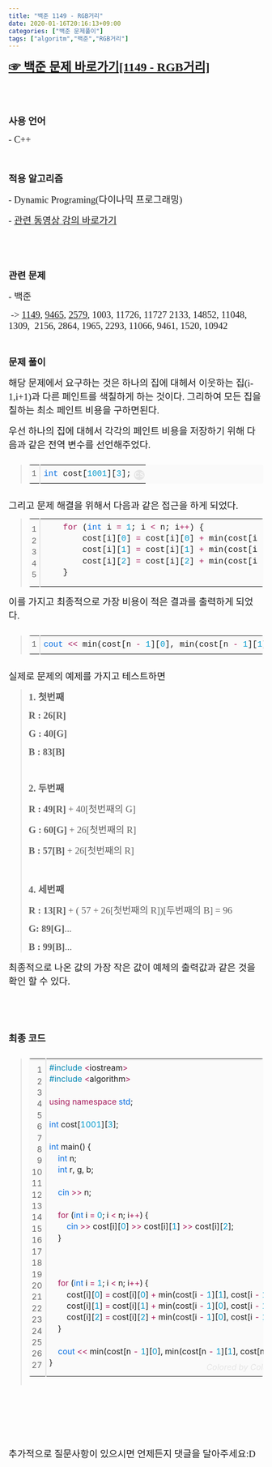 ```yaml
---
title: "백준 1149 - RGB거리"
date: 2020-01-16T20:16:13+09:00
categories: ["백준 문제풀이"]
tags: ["algoritm","백준","RGB거리"]
---
```


<p><b style="font-size: 18pt;"><a href="https://www.acmicpc.net/problem/1991" target="_self"><span style="font-family: 나눔고딕, NanumGothic;">☞ 백준 문제 바로가기[1149 - RGB거리]</span></a></b></p><p>&nbsp;</p><p>&nbsp;</p><p><span style="font-size: 14pt; font-family: 나눔고딕, NanumGothic;"><b>사용 언어</b></span></p><p><span style="font-size: 14pt; font-family: 나눔고딕, NanumGothic;">- C++</span></p><p><span style="font-size: 14pt;">&nbsp;</span></p><p><span style="font-size: 14pt;"><b><span style="font-family: 나눔고딕, NanumGothic;">﻿적용 알고리즘</span></b></span></p><p><span style="font-size: 14pt; font-family: 나눔고딕, NanumGothic;">- Dynamic Programing(다이나믹 프로그래밍)</span></p><p><span style="font-size: 14pt; font-family: 나눔고딕, NanumGothic;">-&nbsp;<a href="https://www.youtube.com/watch?v=FmXZG7D8nS4&amp;list=PLRx0vPvlEmdDHxCvAQS1_6XV4deOwfVrz&amp;index=21" target="_self">관련 동영상 강의 바로가기</a></span></p><p>&nbsp;</p><p><span style="font-size: 14pt;">&nbsp;</span></p><p><span style="font-size: 14pt; font-family: 나눔고딕, NanumGothic;"><b>관련 문제</b></span></p><p><span style="font-size: 14pt; font-family: 나눔고딕, NanumGothic;">- 백준</span></p><p><span style="font-size: 14pt; font-family: 나눔고딕, NanumGothic;">&nbsp;-&gt;&nbsp;<a href="https://www.cmstown.com/study/info?category=All&amp;no=8&amp;page=1" target="_self">1149</a>,&nbsp;<a href="https://www.cmstown.com/study/info?category=All&amp;no=10&amp;page=1" target="_self">9465</a>,&nbsp;<a href="https://www.cmstown.com/study/info?category=Algoritm&amp;no=9&amp;page=1" target="_self">2579</a>, 1003, 11726, 11727 2133, 14852, 11048, 1309,&nbsp; 2156, 2864, 1965, 2293, 11066, 9461, 1520, 10942</span></p><p>&nbsp;</p><p><span style="font-size: 18.6667px;"><b><span style="font-family: 나눔고딕, NanumGothic;">문제 풀이</span></b></span></p><p><span style="font-size: 18.6667px; font-family: 나눔고딕, NanumGothic;">해당 문제에서 요구하는 것은 하나의 집에 대헤서 이웃하는 집(i-1,i+1)과 다른 페인트를 색칠하게 하는 것이다. 그리하여 모든 집을 칠하는 최소 페인트 비용을 구하면된다.</span></p><p><span style="font-size: 18.6667px; font-family: 나눔고딕, NanumGothic;">우선 하나의 집에 대헤서 각각의 페인트 비용을 저장하기 위해 다음과 같은 전역 변수를 선언해주었다.</span></p><p><span style="font-size: 18.6667px; font-family: 나눔고딕, NanumGothic;"></span></p><div class="colorscripter-code" style="color:#010101; font-family:Consolas, 'Liberation Mono', Menlo, Courier, monospace !important; position:relative !important; overflow:auto"><blockquote class="se2_quote6"><table class="colorscripter-code-table __se_tbl_ext" style="margin:0; padding:0; border:none; background-color:#fafafa; border-radius:4px; line-height:140%" cellspacing="0" cellpadding="0"><tbody><tr><td style="padding:6px; border-right:2px solid #e5e5e5"><div style="margin: 0px; padding: 0px; word-break: normal; text-align: right; color: rgb(102, 102, 102);"><span style="font-size: 12pt;">1</span></div></td><td style="padding:6px 0"><div style="margin: 0px; padding: 0px;"><div style="padding:0 6px; white-space:pre"><span style="color: rgb(6, 109, 226); font-size: 12pt;">int</span><span style="font-size: 12pt;">&nbsp;cost[</span><span style="color: rgb(0, 153, 204); font-size: 12pt;">1001</span><span style="font-size: 12pt;">][</span><span style="color: rgb(0, 153, 204); font-size: 12pt;">3</span><span style="font-size: 12pt;">];</span></div></div></td><td style="vertical-align:bottom; padding:0 2px 4px 0"><a href="http://colorscripter.com/info#e" target="_blank" style="text-decoration-line: none;"><span style="font-size: 12pt; word-break: normal; background-color: rgb(229, 229, 229); color: white; border-radius: 10px; padding: 1px;">cs</span></a></td></tr></tbody></table></blockquote></div><p><span style="font-family: 나눔고딕, NanumGothic; font-size: 18.6667px;">그리고 문제 해결을 위해서 다음과 같은 접근을 하게 되었다.</span></p><blockquote class="se2_quote9"><p><span style="font-family: 나눔고딕, NanumGothic; font-size: 18.6667px;"></span></p><div class="colorscripter-code" style="color:#010101; font-family:Consolas, 'Liberation Mono', Menlo, Courier, monospace !important; position:relative !important; overflow:auto"><table class="colorscripter-code-table __se_tbl_ext" style="margin:0; padding:0; border:none; background-color:#fafafa; border-radius:4px; line-height:140%" cellspacing="0" cellpadding="0"><tbody><tr><td style="padding:6px; border-right:2px solid #e5e5e5"><div style="margin: 0px; padding: 0px; word-break: normal; text-align: right; color: rgb(102, 102, 102);"><div><span style="font-size: 12pt;">1</span></div><div><span style="font-size: 12pt;">2</span></div><div><span style="font-size: 12pt;">3</span></div><div><span style="font-size: 12pt;">4</span></div><div><span style="font-size: 12pt;">5</span></div></div></td><td style="padding:6px 0"><div style="margin: 0px; padding: 0px;"><div style="padding:0 6px; white-space:pre"><span style="font-size: 12pt;">&nbsp;&nbsp;&nbsp;&nbsp;</span><span style="color: rgb(167, 29, 93); font-size: 12pt;">for</span><span style="font-size: 12pt;">&nbsp;(</span><span style="color: rgb(6, 109, 226); font-size: 12pt;">int</span><span style="font-size: 12pt;">&nbsp;i&nbsp;</span><span style="color: rgb(167, 29, 93); font-size: 12pt;">=</span><span style="font-size: 12pt;">&nbsp;</span><span style="color: rgb(0, 153, 204); font-size: 12pt;">1</span><span style="font-size: 12pt;">;&nbsp;i&nbsp;</span><span style="color: rgb(167, 29, 93); font-size: 12pt;">&lt;</span><span style="font-size: 12pt;">&nbsp;n;&nbsp;i</span><span style="color: rgb(167, 29, 93); font-size: 12pt;">+</span><span style="color: rgb(167, 29, 93); font-size: 12pt;">+</span><span style="font-size: 12pt;">)&nbsp;{</span></div><div style="padding:0 6px; white-space:pre"><span style="font-size: 12pt;">&nbsp;&nbsp;&nbsp;&nbsp;&nbsp;&nbsp;&nbsp;&nbsp;cost[i][</span><span style="color: rgb(0, 153, 204); font-size: 12pt;">0</span><span style="font-size: 12pt;">]&nbsp;</span><span style="color: rgb(167, 29, 93); font-size: 12pt;">=</span><span style="font-size: 12pt;">&nbsp;cost[i][</span><span style="color: rgb(0, 153, 204); font-size: 12pt;">0</span><span style="font-size: 12pt;">]&nbsp;</span><span style="color: rgb(167, 29, 93); font-size: 12pt;">+</span><span style="font-size: 12pt;">&nbsp;min(cost[i&nbsp;</span><span style="color: rgb(167, 29, 93); font-size: 12pt;">-</span><span style="font-size: 12pt;">&nbsp;</span><span style="color: rgb(0, 153, 204); font-size: 12pt;">1</span><span style="font-size: 12pt;">][</span><span style="color: rgb(0, 153, 204); font-size: 12pt;">1</span><span style="font-size: 12pt;">],&nbsp;cost[i&nbsp;</span><span style="color: rgb(167, 29, 93); font-size: 12pt;">-</span><span style="font-size: 12pt;">&nbsp;</span><span style="color: rgb(0, 153, 204); font-size: 12pt;">1</span><span style="font-size: 12pt;">][</span><span style="color: rgb(0, 153, 204); font-size: 12pt;">2</span><span style="font-size: 12pt;">]);</span></div><div style="padding:0 6px; white-space:pre"><span style="font-size: 12pt;">&nbsp;&nbsp;&nbsp;&nbsp;&nbsp;&nbsp;&nbsp;&nbsp;cost[i][</span><span style="color: rgb(0, 153, 204); font-size: 12pt;">1</span><span style="font-size: 12pt;">]&nbsp;</span><span style="color: rgb(167, 29, 93); font-size: 12pt;">=</span><span style="font-size: 12pt;">&nbsp;cost[i][</span><span style="color: rgb(0, 153, 204); font-size: 12pt;">1</span><span style="font-size: 12pt;">]&nbsp;</span><span style="color: rgb(167, 29, 93); font-size: 12pt;">+</span><span style="font-size: 12pt;">&nbsp;min(cost[i&nbsp;</span><span style="color: rgb(167, 29, 93); font-size: 12pt;">-</span><span style="font-size: 12pt;">&nbsp;</span><span style="color: rgb(0, 153, 204); font-size: 12pt;">1</span><span style="font-size: 12pt;">][</span><span style="color: rgb(0, 153, 204); font-size: 12pt;">0</span><span style="font-size: 12pt;">],&nbsp;cost[i&nbsp;</span><span style="color: rgb(167, 29, 93); font-size: 12pt;">-</span><span style="font-size: 12pt;">&nbsp;</span><span style="color: rgb(0, 153, 204); font-size: 12pt;">1</span><span style="font-size: 12pt;">][</span><span style="color: rgb(0, 153, 204); font-size: 12pt;">2</span><span style="font-size: 12pt;">]);</span></div><div style="padding:0 6px; white-space:pre"><span style="font-size: 12pt;">&nbsp;&nbsp;&nbsp;&nbsp;&nbsp;&nbsp;&nbsp;&nbsp;cost[i][</span><span style="color: rgb(0, 153, 204); font-size: 12pt;">2</span><span style="font-size: 12pt;">]&nbsp;</span><span style="color: rgb(167, 29, 93); font-size: 12pt;">=</span><span style="font-size: 12pt;">&nbsp;cost[i][</span><span style="color: rgb(0, 153, 204); font-size: 12pt;">2</span><span style="font-size: 12pt;">]&nbsp;</span><span style="color: rgb(167, 29, 93); font-size: 12pt;">+</span><span style="font-size: 12pt;">&nbsp;min(cost[i&nbsp;</span><span style="color: rgb(167, 29, 93); font-size: 12pt;">-</span><span style="font-size: 12pt;">&nbsp;</span><span style="color: rgb(0, 153, 204); font-size: 12pt;">1</span><span style="font-size: 12pt;">][</span><span style="color: rgb(0, 153, 204); font-size: 12pt;">0</span><span style="font-size: 12pt;">],&nbsp;cost[i&nbsp;</span><span style="color: rgb(167, 29, 93); font-size: 12pt;">-</span><span style="font-size: 12pt;">&nbsp;</span><span style="color: rgb(0, 153, 204); font-size: 12pt;">1</span><span style="font-size: 12pt;">][</span><span style="color: rgb(0, 153, 204); font-size: 12pt;">1</span><span style="font-size: 12pt;">]);</span></div><div style="padding:0 6px; white-space:pre"><span style="font-size: 12pt;">&nbsp;&nbsp;&nbsp;&nbsp;}</span></div></div><div style="text-align:right; margin-top:-13px; margin-right:5px; font-size:9px; font-style:italic"><a href="http://colorscripter.com/info#e" target="_blank" style="color: rgb(229, 229, 229); text-decoration-line: none;">Colored by Color Scripter</a></div></td><td style="vertical-align:bottom; padding:0 2px 4px 0"><a href="http://colorscripter.com/info#e" target="_blank" style="text-decoration-line: none;"><span style="font-size:9px; word-break:normal; background-color:#e5e5e5; color:white; border-radius:10px; padding:1px">cs</span></a></td></tr></tbody></table></div><p><span style="font-family: 나눔고딕, NanumGothic; font-size: 18.6667px;"></span></p></blockquote><p><span style="font-family: 나눔고딕, NanumGothic; font-size: 14pt;">﻿이를 가지고 최종적으로 가장 비용이 적은 결과를 출력하게 되었다.</span>&nbsp;</p><p><span style="font-family: 나눔고딕, NanumGothic; font-size: 14pt;"></span></p><div class="colorscripter-code" style="color:#010101; font-family:Consolas, 'Liberation Mono', Menlo, Courier, monospace !important; position:relative !important; overflow:auto"><blockquote class="se2_quote6"><table class="colorscripter-code-table __se_tbl_ext" style="margin:0; padding:0; border:none; background-color:#fafafa; border-radius:4px; line-height:140%" cellspacing="0" cellpadding="0"><tbody><tr><td style="padding:6px; border-right:2px solid #e5e5e5"><div style="margin: 0px; padding: 0px; word-break: normal; text-align: right; color: rgb(102, 102, 102);">1</div></td><td style="padding:6px 0"><div style="margin: 0px; padding: 0px;"><div style="padding:0 6px; white-space:pre"><span style="color:#066de2">cout</span>&nbsp;<span style="color:#a71d5d">&lt;</span><span style="color:#a71d5d">&lt;</span>&nbsp;min(cost[n&nbsp;<span style="color:#a71d5d">-</span>&nbsp;<span style="color:#0099cc">1</span>][<span style="color:#0099cc">0</span>],&nbsp;min(cost[n&nbsp;<span style="color:#a71d5d">-</span>&nbsp;<span style="color:#0099cc">1</span>][<span style="color:#0099cc">1</span>],&nbsp;cost[n&nbsp;<span style="color:#a71d5d">-</span>&nbsp;<span style="color:#0099cc">1</span>][<span style="color:#0099cc">2</span>]));</div></div></td><td style="vertical-align:bottom; padding:0 2px 4px 0"><a href="http://colorscripter.com/info#e" target="_blank" style="text-decoration-line: none;"><span style="font-size:9px; word-break:normal; background-color:#e5e5e5; color:white; border-radius:10px; padding:1px">cs</span></a></td></tr></tbody></table></blockquote></div><p><font face="나눔고딕, NanumGothic"><span style="font-size: 18.6667px;">실제로 문제의 예제를 가지고 테스트하면</span></font></p><blockquote class="se2_quote6"><p><span style="font-family: 나눔고딕, NanumGothic; font-size: 14pt;"><b>1. 첫번째</b></span></p><p><span style="font-family: 나눔고딕, NanumGothic; font-size: 14pt;"><b>R : 26[R]</b></span></p><p><span style="font-family: 나눔고딕, NanumGothic; font-size: 14pt;"><b>G : 40[G]</b></span></p><p><span style="font-family: 나눔고딕, NanumGothic; font-size: 14pt;"><b>B : 83[B]</b></span></p><p>&nbsp;</p><p><b style="font-family: 나눔고딕, NanumGothic; font-size: 18.6667px;">2. 두번째</b>&nbsp;</p><p><span style="font-family: 나눔고딕, NanumGothic; font-size: 14pt;"><b>R : 49[R]</b> + 40[첫번째의 G]</span></p><p><span style="font-family: 나눔고딕, NanumGothic; font-size: 14pt;"><b>G : 60[G] </b>+ 26[</span><span style="font-family: 나눔고딕, NanumGothic; font-size: 18.6667px;">첫번째의&nbsp;</span><span style="font-family: 나눔고딕, NanumGothic; font-size: 14pt;">R]</span></p><p><span style="font-family: 나눔고딕, NanumGothic; font-size: 14pt;"><b>B : 57[B] </b>+ 26[첫번째의 R]</span></p><p><span style="font-family: 나눔고딕, NanumGothic; font-size: 14pt;">&nbsp;</span></p><p><b style="font-family: 나눔고딕, NanumGothic; font-size: 18.6667px;">4. 세번째</b>&nbsp;</p><p><span style="font-family: 나눔고딕, NanumGothic; font-size: 14pt;"><b>R : 13[R]</b> + ( 57 + 26[첫번째의 R])[두번째의 B] = 96</span></p><p><span style="font-family: 나눔고딕, NanumGothic; font-size: 14pt;"><b>G: 89[G]</b>...</span></p><p><span style="font-family: 나눔고딕, NanumGothic; font-size: 14pt;"><b>B : 99[B]</b>...</span></p></blockquote><p><font face="나눔고딕, NanumGothic"><span style="font-size: 18.6667px;">최종적으로 나온 값의 가장 작은 값이 예체의 출력값과 같은 것을 확인 할 수 있다.</span></font></p><p><span style="font-family: 나눔고딕, NanumGothic; font-size: 18.6667px;">&nbsp;&nbsp;</span></p><p><font face="나눔고딕, NanumGothic"><span style="font-size: 18.6667px;"><br></span></font></p><p><font face="나눔고딕, NanumGothic"><span style="font-size: 18.6667px;"><b>최종 코드</b></span></font></p><p><font face="나눔고딕, NanumGothic"><span style="font-size: 18.6667px;"></span></font></p><div class="colorscripter-code" style="color: rgb(1, 1, 1); overflow: auto; font-family: Consolas, " liberation="" mono",="" menlo,="" courier,="" monospace="" !important;="" position:="" relative="" !important;"=""><div class="colorscripter-code" style="overflow: auto; position: relative !important;"><blockquote class="se2_quote9"><div class="colorscripter-code" style="color: rgb(1, 1, 1); overflow: auto; position: relative !important;"><table class="colorscripter-code-table __se_tbl_ext" style="margin:0; padding:0; border:none; background-color:#fafafa; border-radius:4px; line-height:140%" cellspacing="0" cellpadding="0"><tbody><tr><td style="padding:6px; border-right:2px solid #e5e5e5"><div style="margin: 0px; padding: 0px; word-break: normal; text-align: right; color: rgb(102, 102, 102);"><div><span style="font-size: 12pt;">1</span></div><div><span style="font-size: 12pt;">2</span></div><div><span style="font-size: 12pt;">3</span></div><div><span style="font-size: 12pt;">4</span></div><div><span style="font-size: 12pt;">5</span></div><div><span style="font-size: 12pt;">6</span></div><div><span style="font-size: 12pt;">7</span></div><div><span style="font-size: 12pt;">8</span></div><div><span style="font-size: 12pt;">9</span></div><div><span style="font-size: 12pt;">10</span></div><div><span style="font-size: 12pt;">11</span></div><div><span style="font-size: 12pt;">12</span></div><div><span style="font-size: 12pt;">13</span></div><div><span style="font-size: 12pt;">14</span></div><div><span style="font-size: 12pt;">15</span></div><div><span style="font-size: 12pt;">16</span></div><div><span style="font-size: 12pt;">17</span></div><div><span style="font-size: 12pt;">18</span></div><div><span style="font-size: 12pt;">19</span></div><div><span style="font-size: 12pt;">20</span></div><div><span style="font-size: 12pt;">21</span></div><div><span style="font-size: 12pt;">22</span></div><div><span style="font-size: 12pt;">23</span></div><div><span style="font-size: 12pt;">24</span></div><div><span style="font-size: 12pt;">25</span></div><div><span style="font-size: 12pt;">26</span></div><div><span style="font-size: 12pt;">27</span></div></div></td><td style="padding:6px 0"><div style="margin: 0px; padding: 0px;"><div style="padding:0 6px; white-space:pre"><span style="color: rgb(0, 134, 179); font-size: 12pt;">#include</span><span style="font-size: 12pt;">&nbsp;</span><span style="color: rgb(167, 29, 93); font-size: 12pt;">&lt;</span><span style="font-size: 12pt;">iostream</span><span style="color: rgb(167, 29, 93); font-size: 12pt;">&gt;</span></div><div style="padding:0 6px; white-space:pre"><span style="color: rgb(0, 134, 179); font-size: 12pt;">#include</span><span style="font-size: 12pt;">&nbsp;</span><span style="color: rgb(167, 29, 93); font-size: 12pt;">&lt;</span><span style="font-size: 12pt;">algorithm</span><span style="color: rgb(167, 29, 93); font-size: 12pt;">&gt;</span></div><div style="padding:0 6px; white-space:pre"><span style="font-size: 12pt;">&nbsp;</span></div><div style="padding:0 6px; white-space:pre"><span style="color: rgb(167, 29, 93); font-size: 12pt;">using</span><span style="font-size: 12pt;">&nbsp;</span><span style="color: rgb(167, 29, 93); font-size: 12pt;">namespace</span><span style="font-size: 12pt;">&nbsp;</span><span style="color: rgb(6, 109, 226); font-size: 12pt;">std</span><span style="font-size: 12pt;">;</span></div><div style="padding:0 6px; white-space:pre"><span style="font-size: 12pt;">&nbsp;</span></div><div style="padding:0 6px; white-space:pre"><span style="color: rgb(6, 109, 226); font-size: 12pt;">int</span><span style="font-size: 12pt;">&nbsp;cost[</span><span style="color: rgb(0, 153, 204); font-size: 12pt;">1001</span><span style="font-size: 12pt;">][</span><span style="color: rgb(0, 153, 204); font-size: 12pt;">3</span><span style="font-size: 12pt;">];</span></div><div style="padding:0 6px; white-space:pre"><span style="font-size: 12pt;">&nbsp;</span></div><div style="padding:0 6px; white-space:pre"><span style="color: rgb(6, 109, 226); font-size: 12pt;">int</span><span style="font-size: 12pt;">&nbsp;main()&nbsp;{</span></div><div style="padding:0 6px; white-space:pre"><span style="font-size: 12pt;">&nbsp;&nbsp;&nbsp;&nbsp;</span><span style="color: rgb(6, 109, 226); font-size: 12pt;">int</span><span style="font-size: 12pt;">&nbsp;n;</span></div><div style="padding:0 6px; white-space:pre"><span style="font-size: 12pt;">&nbsp;&nbsp;&nbsp;&nbsp;</span><span style="color: rgb(6, 109, 226); font-size: 12pt;">int</span><span style="font-size: 12pt;">&nbsp;r,&nbsp;g,&nbsp;b;</span></div><div style="padding:0 6px; white-space:pre"><span style="font-size: 12pt;">&nbsp;</span></div><div style="padding:0 6px; white-space:pre"><span style="font-size: 12pt;">&nbsp;&nbsp;&nbsp;&nbsp;</span><span style="color: rgb(6, 109, 226); font-size: 12pt;">cin</span><span style="font-size: 12pt;">&nbsp;</span><span style="color: rgb(167, 29, 93); font-size: 12pt;">&gt;</span><span style="color: rgb(167, 29, 93); font-size: 12pt;">&gt;</span><span style="font-size: 12pt;">&nbsp;n;</span></div><div style="padding:0 6px; white-space:pre"><span style="font-size: 12pt;">&nbsp;</span></div><div style="padding:0 6px; white-space:pre"><span style="font-size: 12pt;">&nbsp;&nbsp;&nbsp;&nbsp;</span><span style="color: rgb(167, 29, 93); font-size: 12pt;">for</span><span style="font-size: 12pt;">&nbsp;(</span><span style="color: rgb(6, 109, 226); font-size: 12pt;">int</span><span style="font-size: 12pt;">&nbsp;i&nbsp;</span><span style="color: rgb(167, 29, 93); font-size: 12pt;">=</span><span style="font-size: 12pt;">&nbsp;</span><span style="color: rgb(0, 153, 204); font-size: 12pt;">0</span><span style="font-size: 12pt;">;&nbsp;i&nbsp;</span><span style="color: rgb(167, 29, 93); font-size: 12pt;">&lt;</span><span style="font-size: 12pt;">&nbsp;n;&nbsp;i</span><span style="color: rgb(167, 29, 93); font-size: 12pt;">+</span><span style="color: rgb(167, 29, 93); font-size: 12pt;">+</span><span style="font-size: 12pt;">)&nbsp;{</span></div><div style="padding:0 6px; white-space:pre"><span style="font-size: 12pt;">&nbsp;&nbsp;&nbsp;&nbsp;&nbsp;&nbsp;&nbsp;&nbsp;</span><span style="color: rgb(6, 109, 226); font-size: 12pt;">cin</span><span style="font-size: 12pt;">&nbsp;</span><span style="color: rgb(167, 29, 93); font-size: 12pt;">&gt;</span><span style="color: rgb(167, 29, 93); font-size: 12pt;">&gt;</span><span style="font-size: 12pt;">&nbsp;cost[i][</span><span style="color: rgb(0, 153, 204); font-size: 12pt;">0</span><span style="font-size: 12pt;">]&nbsp;</span><span style="color: rgb(167, 29, 93); font-size: 12pt;">&gt;</span><span style="color: rgb(167, 29, 93); font-size: 12pt;">&gt;</span><span style="font-size: 12pt;">&nbsp;cost[i][</span><span style="color: rgb(0, 153, 204); font-size: 12pt;">1</span><span style="font-size: 12pt;">]&nbsp;</span><span style="color: rgb(167, 29, 93); font-size: 12pt;">&gt;</span><span style="color: rgb(167, 29, 93); font-size: 12pt;">&gt;</span><span style="font-size: 12pt;">&nbsp;cost[i][</span><span style="color: rgb(0, 153, 204); font-size: 12pt;">2</span><span style="font-size: 12pt;">];</span></div><div style="padding:0 6px; white-space:pre"><span style="font-size: 12pt;">&nbsp;&nbsp;&nbsp;&nbsp;}</span></div><div style="padding:0 6px; white-space:pre"><span style="font-size: 12pt;">&nbsp;</span></div><div style="padding:0 6px; white-space:pre"><span style="font-size: 12pt;">&nbsp;</span></div><div style="padding:0 6px; white-space:pre"><span style="font-size: 12pt;">&nbsp;</span></div><div style="padding:0 6px; white-space:pre"><span style="font-size: 12pt;">&nbsp;&nbsp;&nbsp;&nbsp;</span><span style="color: rgb(167, 29, 93); font-size: 12pt;">for</span><span style="font-size: 12pt;">&nbsp;(</span><span style="color: rgb(6, 109, 226); font-size: 12pt;">int</span><span style="font-size: 12pt;">&nbsp;i&nbsp;</span><span style="color: rgb(167, 29, 93); font-size: 12pt;">=</span><span style="font-size: 12pt;">&nbsp;</span><span style="color: rgb(0, 153, 204); font-size: 12pt;">1</span><span style="font-size: 12pt;">;&nbsp;i&nbsp;</span><span style="color: rgb(167, 29, 93); font-size: 12pt;">&lt;</span><span style="font-size: 12pt;">&nbsp;n;&nbsp;i</span><span style="color: rgb(167, 29, 93); font-size: 12pt;">+</span><span style="color: rgb(167, 29, 93); font-size: 12pt;">+</span><span style="font-size: 12pt;">)&nbsp;{</span></div><div style="padding:0 6px; white-space:pre"><span style="font-size: 12pt;">&nbsp;&nbsp;&nbsp;&nbsp;&nbsp;&nbsp;&nbsp;&nbsp;cost[i][</span><span style="color: rgb(0, 153, 204); font-size: 12pt;">0</span><span style="font-size: 12pt;">]&nbsp;</span><span style="color: rgb(167, 29, 93); font-size: 12pt;">=</span><span style="font-size: 12pt;">&nbsp;cost[i][</span><span style="color: rgb(0, 153, 204); font-size: 12pt;">0</span><span style="font-size: 12pt;">]&nbsp;</span><span style="color: rgb(167, 29, 93); font-size: 12pt;">+</span><span style="font-size: 12pt;">&nbsp;min(cost[i&nbsp;</span><span style="color: rgb(167, 29, 93); font-size: 12pt;">-</span><span style="font-size: 12pt;">&nbsp;</span><span style="color: rgb(0, 153, 204); font-size: 12pt;">1</span><span style="font-size: 12pt;">][</span><span style="color: rgb(0, 153, 204); font-size: 12pt;">1</span><span style="font-size: 12pt;">],&nbsp;cost[i&nbsp;</span><span style="color: rgb(167, 29, 93); font-size: 12pt;">-</span><span style="font-size: 12pt;">&nbsp;</span><span style="color: rgb(0, 153, 204); font-size: 12pt;">1</span><span style="font-size: 12pt;">][</span><span style="color: rgb(0, 153, 204); font-size: 12pt;">2</span><span style="font-size: 12pt;">]);</span></div><div style="padding:0 6px; white-space:pre"><span style="font-size: 12pt;">&nbsp;&nbsp;&nbsp;&nbsp;&nbsp;&nbsp;&nbsp;&nbsp;cost[i][</span><span style="color: rgb(0, 153, 204); font-size: 12pt;">1</span><span style="font-size: 12pt;">]&nbsp;</span><span style="color: rgb(167, 29, 93); font-size: 12pt;">=</span><span style="font-size: 12pt;">&nbsp;cost[i][</span><span style="color: rgb(0, 153, 204); font-size: 12pt;">1</span><span style="font-size: 12pt;">]&nbsp;</span><span style="color: rgb(167, 29, 93); font-size: 12pt;">+</span><span style="font-size: 12pt;">&nbsp;min(cost[i&nbsp;</span><span style="color: rgb(167, 29, 93); font-size: 12pt;">-</span><span style="font-size: 12pt;">&nbsp;</span><span style="color: rgb(0, 153, 204); font-size: 12pt;">1</span><span style="font-size: 12pt;">][</span><span style="color: rgb(0, 153, 204); font-size: 12pt;">0</span><span style="font-size: 12pt;">],&nbsp;cost[i&nbsp;</span><span style="color: rgb(167, 29, 93); font-size: 12pt;">-</span><span style="font-size: 12pt;">&nbsp;</span><span style="color: rgb(0, 153, 204); font-size: 12pt;">1</span><span style="font-size: 12pt;">][</span><span style="color: rgb(0, 153, 204); font-size: 12pt;">2</span><span style="font-size: 12pt;">]);</span></div><div style="padding:0 6px; white-space:pre"><span style="font-size: 12pt;">&nbsp;&nbsp;&nbsp;&nbsp;&nbsp;&nbsp;&nbsp;&nbsp;cost[i][</span><span style="color: rgb(0, 153, 204); font-size: 12pt;">2</span><span style="font-size: 12pt;">]&nbsp;</span><span style="color: rgb(167, 29, 93); font-size: 12pt;">=</span><span style="font-size: 12pt;">&nbsp;cost[i][</span><span style="color: rgb(0, 153, 204); font-size: 12pt;">2</span><span style="font-size: 12pt;">]&nbsp;</span><span style="color: rgb(167, 29, 93); font-size: 12pt;">+</span><span style="font-size: 12pt;">&nbsp;min(cost[i&nbsp;</span><span style="color: rgb(167, 29, 93); font-size: 12pt;">-</span><span style="font-size: 12pt;">&nbsp;</span><span style="color: rgb(0, 153, 204); font-size: 12pt;">1</span><span style="font-size: 12pt;">][</span><span style="color: rgb(0, 153, 204); font-size: 12pt;">0</span><span style="font-size: 12pt;">],&nbsp;cost[i&nbsp;</span><span style="color: rgb(167, 29, 93); font-size: 12pt;">-</span><span style="font-size: 12pt;">&nbsp;</span><span style="color: rgb(0, 153, 204); font-size: 12pt;">1</span><span style="font-size: 12pt;">][</span><span style="color: rgb(0, 153, 204); font-size: 12pt;">1</span><span style="font-size: 12pt;">]);</span></div><div style="padding:0 6px; white-space:pre"><span style="font-size: 12pt;">&nbsp;&nbsp;&nbsp;&nbsp;}</span></div><div style="padding:0 6px; white-space:pre"><span style="font-size: 12pt;">&nbsp;&nbsp;&nbsp;&nbsp;</span></div><div style="padding:0 6px; white-space:pre"><span style="font-size: 12pt;">&nbsp;&nbsp;&nbsp;&nbsp;</span><span style="color: rgb(6, 109, 226); font-size: 12pt;">cout</span><span style="font-size: 12pt;">&nbsp;</span><span style="color: rgb(167, 29, 93); font-size: 12pt;">&lt;</span><span style="color: rgb(167, 29, 93); font-size: 12pt;">&lt;</span><span style="font-size: 12pt;">&nbsp;min(cost[n&nbsp;</span><span style="color: rgb(167, 29, 93); font-size: 12pt;">-</span><span style="font-size: 12pt;">&nbsp;</span><span style="color: rgb(0, 153, 204); font-size: 12pt;">1</span><span style="font-size: 12pt;">][</span><span style="color: rgb(0, 153, 204); font-size: 12pt;">0</span><span style="font-size: 12pt;">],&nbsp;min(cost[n&nbsp;</span><span style="color: rgb(167, 29, 93); font-size: 12pt;">-</span><span style="font-size: 12pt;">&nbsp;</span><span style="color: rgb(0, 153, 204); font-size: 12pt;">1</span><span style="font-size: 12pt;">][</span><span style="color: rgb(0, 153, 204); font-size: 12pt;">1</span><span style="font-size: 12pt;">],&nbsp;cost[n&nbsp;</span><span style="color: rgb(167, 29, 93); font-size: 12pt;">-</span><span style="font-size: 12pt;">&nbsp;</span><span style="color: rgb(0, 153, 204); font-size: 12pt;">1</span><span style="font-size: 12pt;">][</span><span style="color: rgb(0, 153, 204); font-size: 12pt;">2</span><span style="font-size: 12pt;">]));</span></div><div style="padding:0 6px; white-space:pre"><span style="font-size: 12pt;">}</span></div></div><div style="text-align:right; margin-top:-13px; margin-right:5px; font-size:9px; font-style:italic"><a href="http://colorscripter.com/info#e" target="_blank" style="color: rgb(229, 229, 229); text-decoration-line: none;"><span style="font-size: 12pt;">Colored by Color Scripter</span></a></div></td><td style="vertical-align:bottom; padding:0 2px 4px 0"><a href="http://colorscripter.com/info#e" target="_blank" style="text-decoration-line: none;"><span style="font-size: 12pt; word-break: normal; background-color: rgb(229, 229, 229); color: white; border-radius: 10px; padding: 1px;">cs</span></a></td></tr></tbody></table></div><br></blockquote></div><span style="font-size: 12pt;">﻿</span><br></div><p><font face="나눔고딕, NanumGothic"><span style="font-size: 18.6667px;"><br></span></font></p><p><font face="나눔고딕, NanumGothic"><span style="font-size: 18.6667px;"><br></span></font></p><p><font face="나눔고딕, NanumGothic"><span style="font-size: 18.6667px;">추가적으로 질문사항이 있으시면 언제든지 댓글을 달아주세요:D</span></font></p><p><br><br><br><br><br>&nbsp;</p><p><br><br>&nbsp;</p><br><br><br><br><br><br><br>
